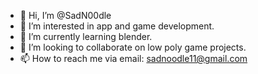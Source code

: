 - 👋 Hi, I’m @SadN00dle
- 👀 I’m interested in app and game development.
- 🌱 I’m currently learning blender.
- 💞️ I’m looking to collaborate on low poly game projects.
- 📫 How to reach me via email: sadnoodle11@gmail.com

<!---
SadN00dle/SadN00dle is a ✨ special ✨ repository because its `README.md` (this file) appears on your GitHub profile.
You can click the Preview link to take a look at your changes.
--->
